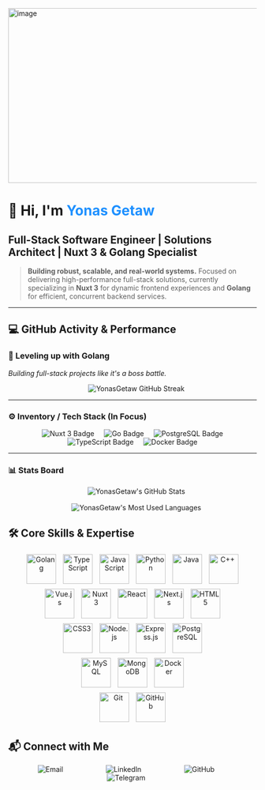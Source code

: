 <img width="1120" height="354" alt="image" src="https://github.com/user-attachments/assets/8468629d-8685-462a-959b-3f6db62dee7f" />

# 👋 Hi, I'm <span style="color:#1E90FF;">Yonas Getaw</span>
## **Full-Stack Software Engineer | Solutions Architect | Nuxt 3 & Golang Specialist**

> **Building robust, scalable, and real-world systems.** Focused on delivering high-performance full-stack solutions, currently specializing in **Nuxt 3** for dynamic frontend experiences and **Golang** for efficient, concurrent backend services.

---

## 💻 GitHub Activity & Performance

### 🚀 Leveling up with **Golang**
*Building full-stack projects like it's a boss battle.*

<p align="center">
    <img src="https://github-readme-streak-stats.herokuapp.com/?user=YonasGetaw&theme=dark&hide_border=true&date_format=M%20j%5B%2C%20Y%5D" alt="YonasGetaw GitHub Streak" />
</p>

---

### ⚙️ Inventory / Tech Stack (In Focus)

<p align="center">
    <img src="https://img.shields.io/badge/Nuxt%203-00DC82?style=for-the-badge&logo=nuxtdotjs&logoColor=white" alt="Nuxt 3 Badge"/>
    <img src="https://img.shields.io/badge/Go-00ADD8?style=for-the-badge&logo=go&logoColor=white" alt="Go Badge"/>
    <img src="https://img.shields.io/badge/PostgreSQL-316192?style=for-the-badge&logo=postgresql&logoColor=white" alt="PostgreSQL Badge"/>
    <img src="https://img.shields.io/badge/TypeScript-3178C6?style=for-the-badge&logo=typescript&logoColor=white" alt="TypeScript Badge"/>
    <img src="https://img.shields.io/badge/Docker-2496ED?style=for-the-badge&logo=docker&logoColor=white" alt="Docker Badge"/>
</p>

---

### 📊 Stats Board

<p align="center">
    <img align="center" src="https://github-readme-stats.vercel.app/api?username=YonasGetaw&show_icons=true&theme=dark&hide_border=true&count_private=true" alt="YonasGetaw's GitHub Stats" />
</p>

<p align="center">
    <img align="center" src="https://github-readme-stats.vercel.app/api/top-langs/?username=YonasGetaw&layout=compact&langs_count=6&theme=dark&hide_border=true" alt="YonasGetaw's Most Used Languages" />
</p>

## 🛠️ Core Skills & Expertise
<div align="center">

<!-- Row 1: 6 icons -->
<img src="https://upload.wikimedia.org/wikipedia/commons/0/05/Go_Logo_Blue.svg" title="Golang" width="60" style="margin:5px;"/>
<img src="https://cdn.jsdelivr.net/gh/devicons/devicon/icons/typescript/typescript-original.svg" title="TypeScript" width="60" style="margin:5px;"/>
<img src="https://cdn.jsdelivr.net/gh/devicons/devicon/icons/javascript/javascript-original.svg" title="JavaScript" width="60" style="margin:5px;"/>
<img src="https://cdn.jsdelivr.net/gh/devicons/devicon/icons/python/python-original.svg" title="Python" width="60" style="margin:5px;"/>
<img src="https://cdn.jsdelivr.net/gh/devicons/devicon/icons/java/java-original.svg" title="Java" width="60" style="margin:5px;"/>
<img src="https://cdn.jsdelivr.net/gh/devicons/devicon/icons/cplusplus/cplusplus-original.svg" title="C++" width="60" style="margin:5px;"/>

<br/>

<!-- Row 2: 5 icons -->
<img src="https://cdn.jsdelivr.net/gh/devicons/devicon/icons/vuejs/vuejs-original.svg" title="Vue.js" width="60" style="margin:5px;"/>
<img src="https://cdn.jsdelivr.net/gh/devicons/devicon/icons/nuxtjs/nuxtjs-original.svg" title="Nuxt 3" width="60" style="margin:5px;"/>
<img src="https://cdn.jsdelivr.net/gh/devicons/devicon/icons/react/react-original.svg" title="React" width="60" style="margin:5px;"/>
<img src="https://cdn.jsdelivr.net/gh/devicons/devicon/icons/nextjs/nextjs-original.svg" title="Next.js" width="60" style="margin:5px;"/>
<img src="https://cdn.jsdelivr.net/gh/devicons/devicon/icons/html5/html5-original.svg" title="HTML5" width="60" style="margin:5px;"/>

<br/>

<!-- Row 3: 4 icons -->
<img src="https://cdn.jsdelivr.net/gh/devicons/devicon/icons/css3/css3-original.svg" title="CSS3" width="60" style="margin:5px;"/>
<img src="https://cdn.jsdelivr.net/gh/devicons/devicon/icons/nodejs/nodejs-original.svg" title="Node.js" width="60" style="margin:5px;"/>
<img src="https://cdn.jsdelivr.net/gh/devicons/devicon/icons/express/express-original.svg" title="Express.js" width="60" style="margin:5px;"/>
<img src="https://cdn.jsdelivr.net/gh/devicons/devicon/icons/postgresql/postgresql-original.svg" title="PostgreSQL" width="60" style="margin:5px;"/>

<br/>

<!-- Row 4: 3 icons -->
<img src="https://cdn.jsdelivr.net/gh/devicons/devicon/icons/mysql/mysql-original.svg" title="MySQL" width="60" style="margin:5px;"/>
<img src="https://cdn.jsdelivr.net/gh/devicons/devicon/icons/mongodb/mongodb-original.svg" title="MongoDB" width="60" style="margin:5px;"/>
<img src="https://cdn.jsdelivr.net/gh/devicons/devicon/icons/docker/docker-original.svg" title="Docker" width="60" style="margin:5px;"/>

<br/>

<!-- Row 5: 2 icons -->
<img src="https://cdn.jsdelivr.net/gh/devicons/devicon/icons/git/git-original.svg" title="Git" width="60" style="margin:5px;"/>
<img src="https://cdn.jsdelivr.net/gh/devicons/devicon/icons/github/github-original.svg" title="GitHub" width="60" style="margin:5px;"/>

</div>

## 📬 Connect with Me

<p align="center">
    <a href="mailto:yonasgetaw5444@gmail.com" target="_blank" style="text-decoration:none; margin: 0 10px;">
        <img src="https://img.shields.io/badge/Email-D14836?style=for-the-badge&logo=gmail&logoColor=white" alt="Email" />
    </a>
    <a href="https://linkedin.com/in/your-linkedin-profile" target="_blank" style="text-decoration:none; margin: 0 10px;">
        <img src="https://img.shields.io/badge/LinkedIn-0077B5?style=for-the-badge&logo=linkedin&logoColor=white" alt="LinkedIn" />
    </a>
    <a href="https://github.com/YonasGetaw" target="_blank" style="text-decoration:none; margin: 0 10px;">
        <img src="https://img.shields.io/badge/GitHub-100000?style=for-the-badge&logo=github&logoColor=white" alt="GitHub" />
    </a>
    <a href="https://t.me/@YONAA54" target="_blank" style="text-decoration:none; margin: 0 10px;">
        <img src="https://img.shields.io/badge/Telegram-26A5E4?style=for-the-badge&logo=telegram&logoColor=white" alt="Telegram" />
    </a>
</p>

